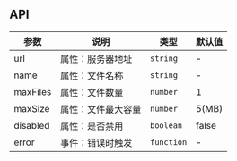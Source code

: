 ## API

| 参数 | 说明 | 类型 | 默认值 |
| --- | --- | --- | --- |
| url | 属性：服务器地址 | `string` | -
| name | 属性：文件名称 | `string` | -
| maxFiles | 属性：文件数量 | `number` | 1
| maxSize | 属性：文件最大容量 | `number` | 5(MB)
| disabled | 属性：是否禁用 | `boolean` | false
| error | 事件：错误时触发 | `function` | -
